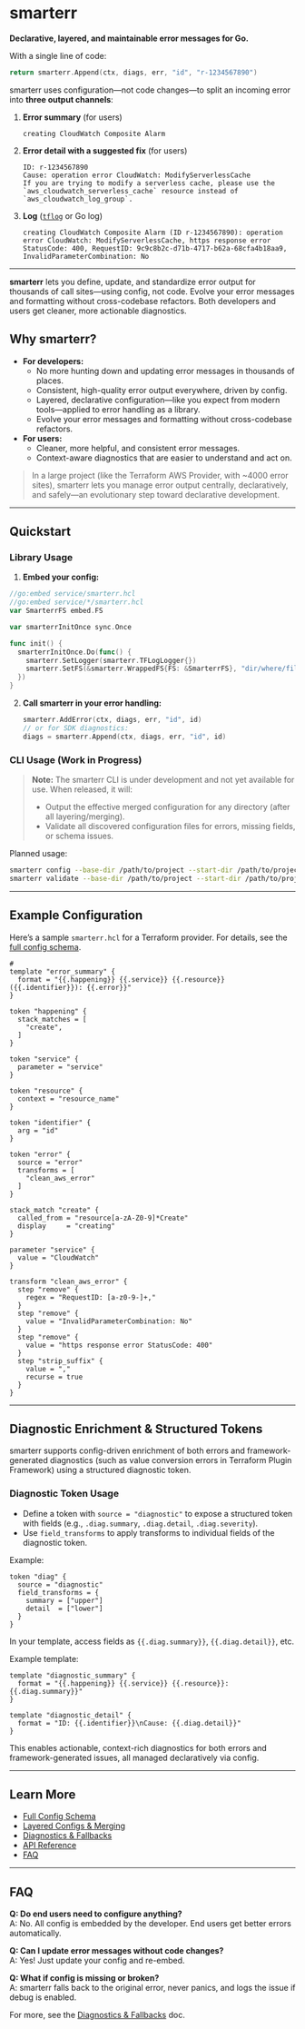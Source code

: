 # smarterr

**Declarative, layered, and maintainable error messages for Go.**

With a single line of code:

```go
return smarterr.Append(ctx, diags, err, "id", "r-1234567890")
```

smarterr uses configuration—not code changes—to split an incoming error into **three output channels**:

1. **Error summary** (for users)

   ```
   creating CloudWatch Composite Alarm
   ```

2. **Error detail with a suggested fix** (for users)

   ```
   ID: r-1234567890
   Cause: operation error CloudWatch: ModifyServerlessCache
   If you are trying to modify a serverless cache, please use the
   `aws_cloudwatch_serverless_cache` resource instead of
   `aws_cloudwatch_log_group`.
   ```

3. **Log** ([`tflog`](https://pkg.go.dev/github.com/hashicorp/terraform-plugin-log/tflog) or Go log)

   ```
   creating CloudWatch Composite Alarm (ID r-1234567890): operation error CloudWatch: ModifyServerlessCache, https response error StatusCode: 400, RequestID: 9c9c8b2c-d71b-4717-b62a-68cfa4b18aa9, InvalidParameterCombination: No
   ```

---

**smarterr** lets you define, update, and standardize error output for thousands of call sites—using config, not code. Evolve your error messages and formatting without cross-codebase refactors. Both developers and users get cleaner, more actionable diagnostics.

## Why smarterr?

- **For developers:**
  - No more hunting down and updating error messages in thousands of places.
  - Consistent, high-quality error output everywhere, driven by config.
  - Layered, declarative configuration—like you expect from modern tools—applied to error handling as a library.
  - Evolve your error messages and formatting without cross-codebase refactors.
- **For users:**
  - Cleaner, more helpful, and consistent error messages.
  - Context-aware diagnostics that are easier to understand and act on.

> In a large project (like the Terraform AWS Provider, with ~4000 error sites), smarterr lets you manage error output centrally, declaratively, and safely—an evolutionary step toward declarative development.

---

## Quickstart

### Library Usage

1. **Embed your config:**

  ```go
  //go:embed service/smarterr.hcl
  //go:embed service/*/smarterr.hcl
  var SmarterrFS embed.FS

  var smarterrInitOnce sync.Once

  func init() {
    smarterrInitOnce.Do(func() {
      smarterr.SetLogger(smarterr.TFLogLogger{})
      smarterr.SetFS(&smarterr.WrappedFS{FS: &SmarterrFS}, "dir/where/files/are/embedded/such/as/internal")
    })
  }
  ```

2. **Call smarterr in your error handling:**

   ```go
   smarterr.AddError(ctx, diags, err, "id", id)
   // or for SDK diagnostics:
   diags = smarterr.Append(ctx, diags, err, "id", id)
   ```

### CLI Usage (Work in Progress)

> **Note:** The smarterr CLI is under development and not yet available for use.
> When released, it will:
> - Output the effective merged configuration for any directory (after all layering/merging).
> - Validate all discovered configuration files for errors, missing fields, or schema issues.

Planned usage:

```sh
smarterr config --base-dir /path/to/project --start-dir /path/to/project/internal/service
smarterr validate --base-dir /path/to/project --start-dir /path/to/project/internal/service
```

---

## Example Configuration

Here’s a sample `smarterr.hcl` for a Terraform provider. For details, see the [full config schema](docs/schema.md).

```hcl
# 
template "error_summary" {
  format = "{{.happening}} {{.service}} {{.resource}} ({{.identifier}}): {{.error}}"
}

token "happening" {
  stack_matches = [
    "create",
  ]
}

token "service" {
  parameter = "service"
}

token "resource" {
  context = "resource_name"
}

token "identifier" {
  arg = "id"
}

token "error" {
  source = "error"
  transforms = [
    "clean_aws_error"
  ]
}

stack_match "create" {
  called_from = "resource[a-zA-Z0-9]*Create"
  display     = "creating"
}

parameter "service" {
  value = "CloudWatch"
}

transform "clean_aws_error" {
  step "remove" {
    regex = "RequestID: [a-z0-9-]+,"
  }
  step "remove" {
    value = "InvalidParameterCombination: No"
  }
  step "remove" {
    value = "https response error StatusCode: 400"
  }
  step "strip_suffix" {
    value = ","
    recurse = true
  }
}
```

---

## Diagnostic Enrichment & Structured Tokens

smarterr supports config-driven enrichment of both errors and framework-generated diagnostics (such as value conversion errors in Terraform Plugin Framework) using a structured diagnostic token.

### Diagnostic Token Usage

- Define a token with `source = "diagnostic"` to expose a structured token with fields (e.g., `.diag.summary`, `.diag.detail`, `.diag.severity`).
- Use `field_transforms` to apply transforms to individual fields of the diagnostic token.

Example:

```hcl
token "diag" {
  source = "diagnostic"
  field_transforms = {
    summary = ["upper"]
    detail  = ["lower"]
  }
}
```

In your template, access fields as `{{.diag.summary}}`, `{{.diag.detail}}`, etc.

Example template:

```hcl
template "diagnostic_summary" {
  format = "{{.happening}} {{.service}} {{.resource}}: {{.diag.summary}}"
}

template "diagnostic_detail" {
  format = "ID: {{.identifier}}\nCause: {{.diag.detail}}"
}
```

This enables actionable, context-rich diagnostics for both errors and framework-generated issues, all managed declaratively via config.

---

## Learn More

- [Full Config Schema](docs/schema.md)
- [Layered Configs & Merging](docs/layering.md)
- [Diagnostics & Fallbacks](docs/diagnostics.md)
- [API Reference](docs/api.md)
- [FAQ](#faq)

---

## FAQ

**Q: Do end users need to configure anything?**  
A: No. All config is embedded by the developer. End users get better errors automatically.

**Q: Can I update error messages without code changes?**  
A: Yes! Just update your config and re-embed.

**Q: What if config is missing or broken?**  
A: smarterr falls back to the original error, never panics, and logs the issue if debug is enabled.

For more, see the [Diagnostics & Fallbacks](docs/diagnostics.md) doc.
